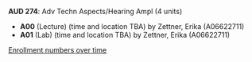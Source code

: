 **AUD 274**: Adv Techn Aspects/Hearing Ampl (4 units)

- **A00** (Lecture) (time and location TBA) by Zettner, Erika (A06622711)
- **A01** (Lab) (time and location TBA) by Zettner, Erika (A06622711)

[Enrollment numbers over time](./AUD274.tsv)
